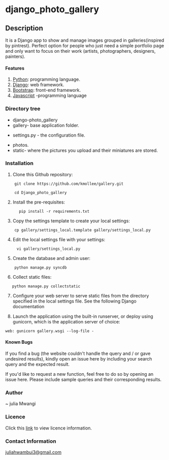 # django_photo_gallery
## Description
It is a Django app to show and manage images grouped in galleries(inspired by pintrest).
 Perfect option for people who just need a simple portfolio page and only want to focus on their work (artists, photographers, designers, painters).


#### Features
1. [Python](https://www.python.org/): programming language.
2. [Django](https://www.djangoproject.com/): web framework.
3. [Bootstrap](https://getbootstrap.com/): front-end framework.
4. [Javascript](https://www.javascript.com/) -programming language


### Directory tree

- django-photo_gallery
- gallery- base application folder.
* settings.py - the configuration file.
- photos.
- static- where the pictures you upload and their miniatures are stored.

### Installation
1. Clone this Github repository:
```
    git clone https://github.com/kmollee/gallery.git
     
    cd Django_photo_gallery

```

2. Install the pre-requisites:

```
      pip install -r requirements.txt
```


3. Copy the settings template to create your local settings:

```
    cp gallery/settings_local.template gallery/settings_local.py
```


4. Edit the local settings file with your settings:
```
     vi gallery/settings_local.py
```


5. Create the database and admin user:
```
    python manage.py syncdb
```



6. Collect static files:

```
   python manage.py collectstatic
```


7. Configure your web server to serve static files from the directory specified in the local settings file. See the following Django documentation 



8. Launch the application using the built-in runserver, or deploy using gunicorn, which is the application server of choice:

```
web: gunicorn gallery.wsgi --log-file -
```

#### Known Bugs
If you find a bug (the website couldn't handle the query and / or gave undesired results), kindly open an issue here by including your search query and the expected result.

If you'd like to request a new function, feel free to do so by opening an issue here. Please include sample queries and their corresponding results.

### Author
~ julia Mwangi

### Licence
Click this [link](LICENSE) to view licence information.

### Contact Information
juliahwambui3@gmail.com